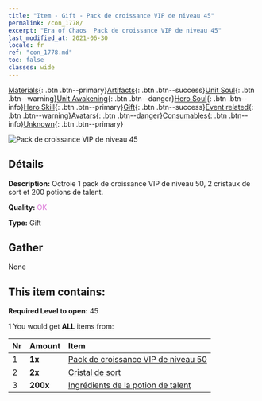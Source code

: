 ```yaml
---
title: "Item - Gift - Pack de croissance VIP de niveau 45"
permalink: /con_1778/
excerpt: "Era of Chaos  Pack de croissance VIP de niveau 45"
last_modified_at: 2021-06-30
locale: fr
ref: "con_1778.md"
toc: false
classes: wide
---
```

 [Materials](/ItemsFR/){: .btn .btn--primary}[Artifacts](/ItemsFR/Artifacts/){: .btn .btn--success}[Unit Soul](/ItemsFR/UnitSoul/){: .btn .btn--warning}[Unit Awakening](/ItemsFR/UnitAwakening/){: .btn .btn--danger}[Hero Soul](/ItemsFR/HeroSoul/){: .btn .btn--info}[Hero Skill](/ItemsFR/HeroSkill/){: .btn .btn--primary}[Gift](/ItemsFR/Gift/){: .btn .btn--success}[Event related](/ItemsFR/Events/){: .btn .btn--warning}[Avatars](/ItemsFR/Avatars/){: .btn .btn--danger}[Consumables](/ItemsFR/Consumables/){: .btn .btn--info}[Unknown](/ItemsFR/Unknown/){: .btn .btn--primary}

 ![Pack de croissance VIP de niveau 45](/images/t/i_907220.png)

## Détails
 **Description:** Octroie 1 pack de croissance VIP de niveau 50, 2 cristaux de sort et 200 potions de talent.

 **Quality:** <span style="color: #DA70D6">OK</span>

 **Type:** Gift

## Gather

  None

## This item contains:

 **Required Level to open:** 45

 1 You would get **ALL** items  from:

  | Nr | Amount |     Item    |
  |:---|:-------|:------------|
  | 1 |  **1x** | [Pack de croissance VIP de niveau 50](/ItemsFR/con_1779/) |  | 
  | 2 |  **2x** | [Cristal de sort](/ItemsFR/art_189/) |  | 
  | 3 |  **200x** | [Ingrédients de la potion de talent](/ItemsFR/con_1120/) |  | 
